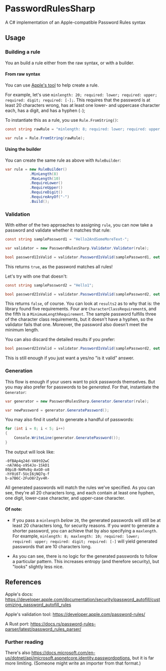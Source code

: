 # PasswordRulesSharp
A C# implementation of an Apple-compatible Password Rules syntax

## Usage

### Building a rule

You an build a rule either from the raw syntax, or with a builder.

#### From raw syntax

You can use
[Apple's tool](https://developer.apple.com/password-rules/) to help
create a rule.

For example, let's use
`minlength: 20; required: lower; required: upper; required: digit; required: [-];`.
This requires that the password is at least 20 characters wrong, has at least
one lower- and uppercase character each, has a digit, and has a hyphen (`-`);

To instantiate this as a rule, you use `Rule.FromString()`:

```csharp
const string rawRule = "minlength: 8; required: lower; required: upper; required: digit; required: [-]";

var rule = Rule.FromString(rawRule);
```

#### Using the builder

You can create the same rule as above with `RuleBuilder`:

```csharp
var rule = new RuleBuilder()
           .MinLength(8)
           .MaxLength(10)
           .RequireLower()
           .RequireUpper()
           .RequireDigit()
           .RequireAnyOf("-")
           .Build();
```

### Validation

With either of the two approaches to assigning `rule`, you can now take a
password and validate whether it matches that rule:

```csharp
const string samplePassword1 = "Hello2AndSomeMoreText-";

var validator = new PasswordRulesSharp.Validator.Validator(rule);

bool password1IsValid = validator.PasswordIsValid(samplePassword1, out var results1);
```

This returns `true`, as the password matches all rules!

Let's try with one that doesn't:

```csharp
const string samplePassword2 = "Hello1";

bool password2IsValid = validator.PasswordIsValid(samplePassword2, out var results2);
```

This returns `false`, of course. You can look at `results2` as to why that is:
the library found five requirements. Four
are `CharacterClassRequirement`s, and the fifth is a
`MinimumLengthRequirement`. The sample password fulfills three of the character
class requirements, but it doesn't have a hyphen, so the validator fails that
one. Moreover, the password also doesn't meet the minimum length.

You can also discard the detailed results if you prefer:

```csharp
bool password2IsValid = validator.PasswordIsValid(samplePassword2, out _);
```

This is still enough if you just want a yes/no "is it valid" answer.

### Generation

This flow is enough if your users want to pick passwords themselves. But you may also prefer for passwords to be
_generated_. For that, instantiate the `Generator`:

```csharp
var generator = new PasswordRulesSharp.Generator.Generator(rule);

var newPassword = generator.GeneratePassword();
```

You may also find it useful to generate a handful of passwords:

```csharp
for (int i = 0; i < 5; i++)
{
    Console.WriteLine(generator.GeneratePassword());
}
```

The output will look like:

    -0fBAp4q24d-VA9tO2wC
    -nA7A6q-o9S4Jo-1SkD1
    80piB-N4Mv8q-AxG0-o8
    -hY0i6T-5UcI6jNQ7q-f
    b-a7B6C-2FuO8rZyv4R-

All generated passwords will match the rules we've specified. As you can see,
they're all 20 characters long, and each contain at least one hyphen, one
digit, lower-case character, and upper-case character.

#### Of note:

* If you pass a `minlength` _below_ `20`, the generated passwords will still be
at least 20 characters long, for security reasons. If you _want_ to generate a
shorter password, you can achieve that by also specifying a `maxlength`. For
example, `minlength: 8; maxlength: 10; required: lower; required: upper; required: digit; required: [-]`
will yield generated passwords that are 10 characters long.

* As you can see, there is no logic for the generated passwords to
follow a particular pattern. This increases entropy (and therefore security),
but "looks" slightly less nice.

## References

Apple's docs: https://developer.apple.com/documentation/security/password_autofill/customizing_password_autofill_rules

Apple's validation tool: https://developer.apple.com/password-rules/

A Rust port: https://docs.rs/password-rules-parser/latest/password_rules_parser/

### Further reading

There's also https://docs.microsoft.com/en-us/dotnet/api/microsoft.aspnetcore.identity.passwordoptions, but it is far more limiting. (Someone might write an importer from that format.)
